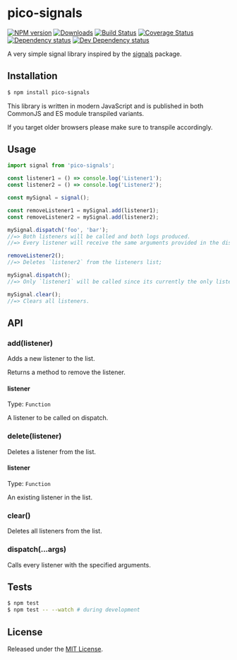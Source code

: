 # pico-signals

[![NPM version][npm-image]][npm-url] [![Downloads][downloads-image]][npm-url] [![Build Status][travis-image]][travis-url] [![Coverage Status][codecov-image]][codecov-url] [![Dependency status][david-dm-image]][david-dm-url] [![Dev Dependency status][david-dm-dev-image]][david-dm-dev-url]

[npm-url]:https://npmjs.org/package/pico-signals
[downloads-image]:https://img.shields.io/npm/dm/pico-signals.svg
[npm-image]:https://img.shields.io/npm/v/pico-signals.svg
[travis-url]:https://travis-ci.org/moxystudio/js-pico-signals
[travis-image]:https://img.shields.io/travis/moxystudio/js-pico-signals/master.svg
[codecov-url]:https://codecov.io/gh/moxystudio/js-pico-signals
[codecov-image]:https://img.shields.io/codecov/c/github/moxystudio/js-pico-signals/master.svg
[david-dm-url]:https://david-dm.org/moxystudio/js-pico-signals
[david-dm-image]:https://img.shields.io/david/moxystudio/js-pico-signals.svg
[david-dm-dev-url]:https://david-dm.org/moxystudio/js-pico-signals?type=dev
[david-dm-dev-image]:https://img.shields.io/david/dev/moxystudio/js-pico-signals.svg

A very simple signal library inspired by the [signals](https://github.com/millermedeiros/js-signals) package.


## Installation

```sh
$ npm install pico-signals
```

This library is written in modern JavaScript and is published in both CommonJS and ES module transpiled variants.

If you target older browsers please make sure to transpile accordingly. 


## Usage

```js
import signal from 'pico-signals';

const listener1 = () => console.log('Listener1');
const listener2 = () => console.log('Listener2');

const mySignal = signal();

const removeListener1 = mySignal.add(listener1);
const removeListener2 = mySignal.add(listener2);

mySignal.dispatch('foo', 'bar');
//=> Both listeners will be called and both logs produced.
//=> Every listener will receive the same arguments provided in the dispatch method.

removeListener2();
//=> Deletes `listener2` from the listeners list;

mySignal.dispatch();
//=> Only `listener1` will be called since its currently the only listener on the list.

mySignal.clear();
//=> Clears all listeners.
```

## API

### add(listener)

Adds a new listener to the list.

Returns a method to remove the listener.

#### listener
Type: `Function`

A listener to be called on dispatch.

### delete(listener)

Deletes a listener from the list.

#### listener
Type: `Function`

An existing listener in the list.

### clear()

Deletes all listeners from the list.

### dispatch(...args)

Calls every listener with the specified arguments.


## Tests

```sh
$ npm test
$ npm test -- --watch # during development
```


## License

Released under the [MIT License](https://www.opensource.org/licenses/mit-license.php).

